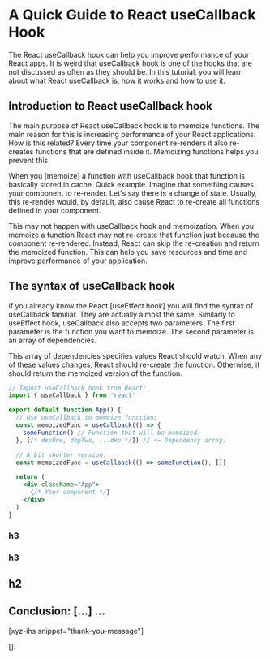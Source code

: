 # A Quick Guide to React useCallback Hook

The React useCallback hook can help you improve performance of your React apps. It is weird that useCallback hook is one of the hooks that are not discussed as often as they should be. In this tutorial, you will learn about what React useCallback is, how it works and how to use it.<!--more-->
<!--
Table of Contents:
## h2
### h3
### h3
## h2
## Conclusion: [...] ...
-->

## Introduction to React useCallback hook

The main purpose of React useCallback hook is to memoize functions. The main reason for this is increasing performance of your React applications. How is this related? Every time your component re-renders it also re-creates functions that are defined inside it. Memoizing functions helps you prevent this.

When you [memoize] a function with useCallback hook that function is basically stored in cache. Quick example. Imagine that something causes your component to re-render. Let's say there is a change of state. Usually, this re-render would, by default, also cause React to re-create all functions defined in your component.

This may not happen with useCallback hook and memoization. When you memoize a function React may not re-create that function just because the component re-rendered. Instead, React can skip the re-creation and return the memoized function. This can help you save resources and time and improve performance of your application.

## The syntax of useCallback hook

If you already know the React [useEffect hook] you will find the syntax of useCallback familiar. They are actually almost the same. Similarly to useEffect hook, useCallback also accepts two parameters. The first parameter is the function you want to memoize. The second parameter is an array of dependencies.

This array of dependencies specifies values React should watch. When any of these values changes, React should re-create the function. Otherwise, it should return the memoized version of the function.

```jsx
// Import useCallback hook from React:
import { useCallback } from 'react'

export default function App() {
  // Use useCallback to memoize function:
  const memoizedFunc = useCallback(() => {
    someFunction() // Function that will be memoized.
  }, [/* depOne, depTwo, ...dep */]) // <= Dependency array.

  // A bit shorter version:
  const memoizedFunc = useCallback(() => someFunction(), [])

  return (
    <div className="App">
      {/* Your component */}
    </div>
  )
}
```


### h3

### h3

## h2

## Conclusion: [...] ...

[xyz-ihs snippet="thank-you-message"]

<!-- ### Links -->
[]:

<!--
### Meta:
-
-->

<!--
### Keywords:
-
-->

<!--
### Resources:
-
-->
